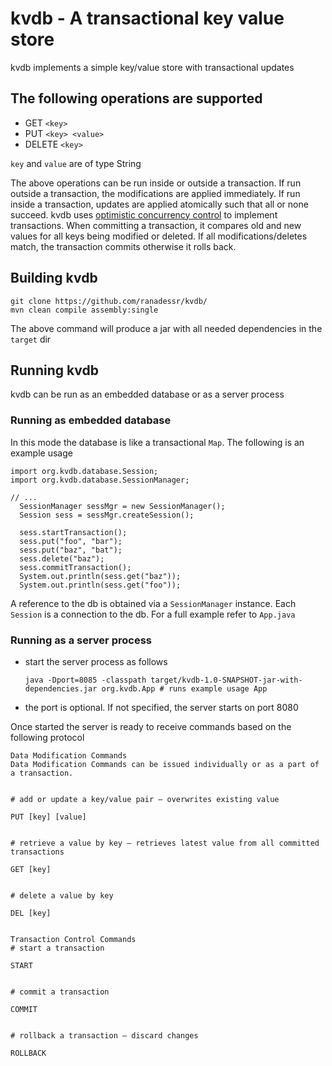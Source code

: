 # kvdb - A transactional key value store

kvdb implements a simple key/value store with transactional updates

## The following operations are supported

- GET `<key>`
- PUT `<key> <value>`
- DELETE `<key>`

`key` and `value` are of type String

The above operations can be run inside or outside a transaction. If run outside a transaction, the modifications are applied immediately. If run inside a transaction, updates are applied atomically such that all or none succeed. kvdb uses [optimistic concurrency control](https://en.wikipedia.org/wiki/Optimistic_concurrency_control) to implement transactions. When committing a transaction, it compares old and new values for all keys being modified or deleted. If all modifications/deletes match, the transaction commits otherwise it rolls back.

## Building kvdb

```
git clone https://github.com/ranadessr/kvdb/
mvn clean compile assembly:single
```
The above command will produce a jar with all needed dependencies in the `target` dir

## Running kvdb

kvdb can be run as an embedded database or as a server process

### Running as embedded database

In this mode the database is like a transactional `Map`. The following is an example usage

```
import org.kvdb.database.Session;
import org.kvdb.database.SessionManager;

// ...
  SessionManager sessMgr = new SessionManager();
  Session sess = sessMgr.createSession();

  sess.startTransaction();
  sess.put("foo", "bar");
  sess.put("baz", "bat");
  sess.delete("baz");
  sess.commitTransaction();
  System.out.println(sess.get("baz"));
  System.out.println(sess.get("foo"));

```
A reference to the db is obtained via a `SessionManager` instance. Each `Session` is a connection to the db. For a full example refer to `App.java`


### Running as a server process

- start the server process as follows

  ```java -Dport=8085 -classpath target/kvdb-1.0-SNAPSHOT-jar-with-dependencies.jar org.kvdb.App # runs example usage App```
- the port is optional. If not specified, the server starts on port 8080

Once started the server is ready to receive commands based on the following protocol

```
Data Modification Commands
Data Modification Commands can be issued individually or as a part of a transaction.


# add or update a key/value pair – overwrites existing value

PUT [key] [value]


# retrieve a value by key – retrieves latest value from all committed transactions

GET [key]


# delete a value by key

DEL [key]


Transaction Control Commands
# start a transaction

START


# commit a transaction

COMMIT


# rollback a transaction – discard changes

ROLLBACK
```
